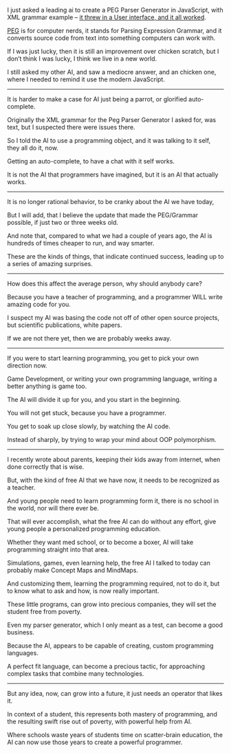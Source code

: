 I just asked a leading ai to create a PEG Parser Generator in JavaScript,
with XML grammar example – [it threw in a User interface, and it all worked][0].

[PEG][1] is for computer nerds, it stands for Parsing Expression Grammar,
and it converts source code from text into something computers can work with.

If I was just lucky, then it is still an improvement over chicken scratch,
but I don’t think I was lucky, I think we live in a new world.

I still asked my other AI, and saw a mediocre answer,
and an chicken one, where I needed to remind it use the modern JavaScript.

---

It is harder to make a case for AI just being a parrot,
or glorified auto-complete.

Originally the XML grammar for the Peg Parser Generator I asked for, was text,
but I suspected there were issues there.

So I told the AI to use a programming object,
and it was talking to it self, they all do it, now.

Getting an auto-complete,
to have a chat with it self works.

It is not the AI that programmers have imagined,
but it is an AI that actually works.

---

It is no longer rational behavior,
to be cranky about the AI we have today,

But I will add, that I believe the update that made the PEG/Grammar possible,
if just two or three weeks old.

And note that, compared to what we had a couple of years ago,
the AI is hundreds of times cheaper to run, and way smarter.

These are the kinds of things, that indicate continued success,
leading up to a series of amazing surprises.

---

How does this affect the average person,
why should anybody care?

Because you have a teacher of programming,
and a programmer WILL write amazing code for you.

I suspect my AI was basing the code not off of other open source projects,
but scientific publications, white papers.

If we are not there yet,
then we are probably weeks away.

---

If you were to start learning programming,
you get to pick your own direction now.

Game Development, or writing your own programming language,
writing a better anything is game too.

The AI will divide it up for you,
and you start in the beginning.

You will not get stuck,
because you have a programmer.

You get to soak up close slowly,
by watching the AI code.

Instead of sharply,
by trying to wrap your mind about OOP polymorphism.

---

I recently wrote about parents, keeping their kids away from internet,
when done correctly that is wise.

But, with the kind of free AI that we have now,
it needs to be recognized as a teacher.

And young people need to learn programming form it,
there is no school in the world, nor will there ever be.

That will ever accomplish, what the free AI can do without any effort,
give young people a personalized programming education.

Whether they want med school, or to become a boxer,
AI will take programming straight into that area.

Simulations, games, even learning help,
the free AI I talked to today can probably make Concept Maps and MindMaps.

And customizing them, learning the programming required,
not to do it, but to know what to ask and how, is now really important.

These little programs, can grow into precious companies,
they will set the student free from poverty.

Even my parser generator, which I only meant as a test,
can become a good business.

Because the AI, appears to be capable of creating,
custom programming languages.

A perfect fit language, can become a precious tactic,
for approaching complex tasks that combine many technologies.

---

But any idea, now, can grow into a future,
it just needs an operator that likes it.

In context of a student, this represents both mastery of programming,
and the resulting swift rise out of poverty, with powerful help from AI.

Where schools waste years of students time on scatter-brain education,
the AI can now use those years to create a powerful programmer.

[0]: files/demo.html
[1]: https://en.wikipedia.org/wiki/Parsing_expression_grammar
